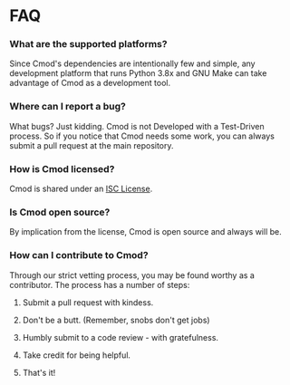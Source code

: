 # FAQ

### What are the supported platforms?

Since Cmod's dependencies are intentionally few and simple, any development platform that runs Python 3.8x and GNU Make can take advantage of Cmod as a development tool.

### Where can I report a bug?

What bugs? Just kidding. Cmod is not Developed with a Test-Driven process. So if you notice that Cmod needs some work, you can always submit a pull request at the main repository.

### How is Cmod licensed?

Cmod is shared under an [ISC License](https://opensource.org/licenses/ISC).

### Is Cmod open source?

By implication from the license, Cmod is open source and always will be.

### How can I contribute to Cmod?

Through our strict vetting process, you may be found worthy as a contributor. The process has a number of steps:

1. Submit a pull request with kindess.

2. Don't be a butt. (Remember, snobs don't get jobs)

3. Humbly submit to a code review - with gratefulness.

4. Take credit for being helpful.

5. That's it!
